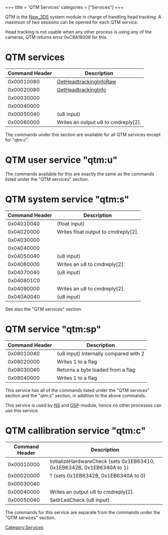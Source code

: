+++
title = 'QTM Services'
categories = ["Services"]
+++

QTM is the [New_3DS](New_3DS "wikilink") system module in charge of
handling head tracking. A maximum of two sessions can be opened for each
QTM service.

Head tracking is not usable when any other process is using any of the
cameras, QTM returns error 0xC8A18008 for this.

# QTM services

| Command Header | Description                                                     |
|----------------|-----------------------------------------------------------------|
| 0x00010080     | [GetHeadtrackingInfoRaw](QTM:GetHeadtrackingInfoRaw "wikilink") |
| 0x00020080     | [GetHeadtrackingInfo](QTM:GetHeadtrackingInfo "wikilink")       |
| 0x00030000     |                                                                 |
| 0x00040000     |                                                                 |
| 0x00050040     | (u8 input)                                                      |
| 0x00060000     | Writes an output u8 to cmdreply\[2\].                           |

The commands under this section are available for all QTM services
except for "qtm:c".

# QTM user service "qtm:u"

The commands available for this are exactly the same as the commands
listed under the "QTM services" section.

# QTM system service "qtm:s"

| Command Header | Description                           |
|----------------|---------------------------------------|
| 0x04010040     | (float input)                         |
| 0x04020000     | Writes float output to cmdreply\[2\]. |
| 0x04030000     |                                       |
| 0x04040000     |                                       |
| 0x04050040     | (u8 input)                            |
| 0x04060000     | Writes an u8 to cmdreply\[2\].        |
| 0x04070040     | (u8 input)                            |
| 0x040801C0     |                                       |
| 0x04090000     | Writes an u8 to cmdreply\[2\].        |
| 0x040A0040     | (u8 input)                            |

See also the "QTM services" section.

# QTM service "qtm:sp"

| Command Header | Description                           |
|----------------|---------------------------------------|
| 0x08010040     | (u8 input) Internally compared with 2 |
| 0x08020000     | Writes 1 to a flag                    |
| 0x08030040     | Returns a byte loaded from a flag     |
| 0x08040000     | Writes 1 to a flag                    |

This service has all of the commands listed under the "QTM services"
section and the "qtm:s" section, in addition to the above commands.

This service is used by [NS](NS "wikilink") and
[GSP](GSP_Services "wikilink")-module, hence no other processes can use
this service.

# QTM callibration service "qtm:c"

| Command Header | Description                                                            |
|----------------|------------------------------------------------------------------------|
| 0x00010000     | InitializeHardwareCheck (sets 0x1EB63410, 0x1EB6342B, 0x1EB6340A to 1) |
| 0x00020000     | ? (sets 0x1EB6342B, 0x1EB6340A to 0)                                   |
| 0x00030040     |                                                                        |
| 0x00040000     | Writes an output u8 to cmdreply\[2\].                                  |
| 0x00050040     | SetIrLedCheck (u8 input)                                               |

The commands for this service are separate from the commands under the
"QTM services" section.

[Category:Services](Category:Services "wikilink")
